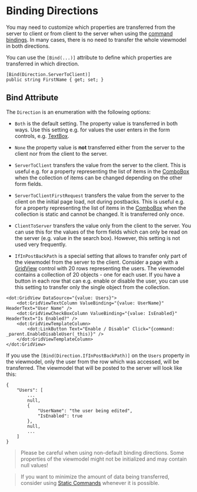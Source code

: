 # Binding Directions

You may need to customize which properties are transferred from the server to client or from client to the server when using the [command bindings](/docs/tutorials/basics-command-binding/{branch}). In many cases, there is no need to transfer the whole viewmodel in both directions. 

You can use the `[Bind(...)]` attribute to define which properties are transferred in which direction. 

```CSHARP
[Bind(Direction.ServerToClient)]
public string FirstName { get; set; }
```

## Bind Attribute

The `Direction` is an enumeration with the following options:

* `Both` is the default setting. The property value is transferred in both ways. Use this setting e.g. for values the user enters in the form controls, e.g. [TextBox](/docs/controls/builtin/TextBox/{branch}).

* `None` the property value is **not** transferred either from the server to the client nor from the client to the server.

* `ServerToClient` transfers the value from the server to the client. This is useful e.g. for a property representing the list of items in the [ComboBox](/docs/controls/builtin/ComboBox/{branch}) when the collection of items can be changed depending on the other form fields.

* `ServerToClientFirstRequest` transfers the value from the server to the client on the initial page load, not during postbacks. This is useful e.g. for a property representing the list of items in the [ComboBox](/docs/controls/builtin/ComboBox/{branch}) when the collection is static and cannot be changed. It is transferred only once.

* `ClientToServer` transfers the value only from the client to the server. You can use this for the values of the form fields which can only be read on the server (e.g. value in the search box). However, this setting is not used very frequently.

* `IfInPostBackPath` is a special setting that allows to transfer only part of the viewmodel from the server to the client. Consider a page with a [GridView](/docs/controls/builtin/GridView/{branch}) control with 20 rows representing the users. The viewmodel contains a collection of 20 objects - one for each user. If you have a button in each row that can e.g. enable or disable the user, you can use this setting to transfer only the single object from the collection.

```DOTHTML
<dot:GridView DataSource="{value: Users}">
    <dot:GridViewTextColumn ValueBinding="{value: UserName}" HeaderText="User Name" />
    <dot:GridViewCheckBoxColumn ValueBinding="{value: IsEnabled}" HeaderText="Is Enabled?" />
    <dot:GridViewTemplateColumn>
        <dot:LinkButton Text="Enable / Disable" Click="{command: _parent.EnableDisableUser(_this)}" />
    </dot:GridViewTemplateColumn>
</dot:GridView>
```

If you use the `[Bind(Direction.IfInPostBackPath)]` on the `Users` property in the viewmodel, only the user from the row which was accessed, will be transferred. The viewmodel that will be posted to the server will look like this:

```
{
    "Users": [
        ...
        null,
        { 
            "UserName": "the user being edited",
            "IsEnabled": true
        },
        null,
        ...
    ]
}
```

> Please be careful when using non-default binding directions. Some properties of the viewmodel might not be initialized and may contain null values!

> If you want to minimize the amount of data being transferred, consider using [Static Commands](/docs/tutorials/basics-static-command-binding) whenever it is possible.